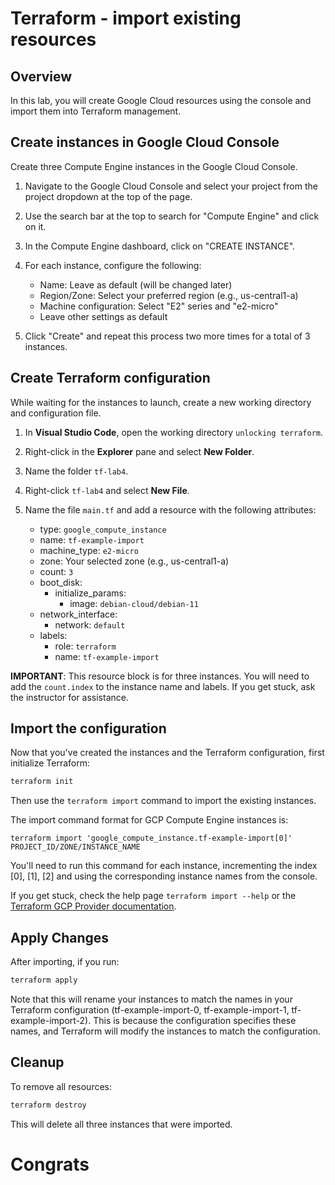 # Terraform - import existing resources

## Overview
In this lab, you will create Google Cloud resources using the console and import them into Terraform management. 

## Create instances in Google Cloud Console
Create three Compute Engine instances in the Google Cloud Console. 

1. Navigate to the Google Cloud Console and select your project from the project dropdown at the top of the page.

2. Use the search bar at the top to search for "Compute Engine" and click on it.

3. In the Compute Engine dashboard, click on "CREATE INSTANCE".

4. For each instance, configure the following:
   - Name: Leave as default (will be changed later)
   - Region/Zone: Select your preferred region (e.g., us-central1-a)
   - Machine configuration: Select "E2" series and "e2-micro"
   - Leave other settings as default

5. Click "Create" and repeat this process two more times for a total of 3 instances.

## Create Terraform configuration 
While waiting for the instances to launch, create a new working directory and configuration file. 

1. In **Visual Studio Code**, open the working directory `unlocking terraform`.

2. Right-click in the **Explorer** pane and select **New Folder**.

3. Name the folder `tf-lab4`.

4. Right-click `tf-lab4` and select **New File**.

5. Name the file `main.tf` and add a resource with the following attributes:

   - type: `google_compute_instance`
   - name: `tf-example-import`
   - machine_type: `e2-micro`
   - zone: Your selected zone (e.g., us-central1-a)
   - count: `3`
   - boot_disk:
     - initialize_params:
       - image: `debian-cloud/debian-11`
   - network_interface:
     - network: `default`
   - labels:
     - role: `terraform`
     - name: `tf-example-import`

**IMPORTANT**: This resource block is for three instances. You will need to add the `count.index` to the instance name and labels. If you get stuck, ask the instructor for assistance.

## Import the configuration 
Now that you've created the instances and the Terraform configuration, first initialize Terraform:

```bash
terraform init
```

Then use the `terraform import` command to import the existing instances. 

The import command format for GCP Compute Engine instances is:
```
terraform import 'google_compute_instance.tf-example-import[0]' PROJECT_ID/ZONE/INSTANCE_NAME
```

You'll need to run this command for each instance, incrementing the index [0], [1], [2] and using the corresponding instance names from the console.

If you get stuck, check the help page `terraform import --help` or the [Terraform GCP Provider documentation](https://registry.terraform.io/providers/hashicorp/google/latest/docs/resources/compute_instance#import).

## Apply Changes

After importing, if you run:
```bash
terraform apply
```

Note that this will rename your instances to match the names in your Terraform configuration (tf-example-import-0, tf-example-import-1, tf-example-import-2). This is because the configuration specifies these names, and Terraform will modify the instances to match the configuration.

## Cleanup

To remove all resources:
```bash
terraform destroy
```

This will delete all three instances that were imported.

# Congrats

